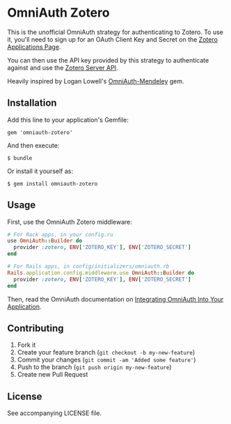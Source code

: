 # OmniAuth Zotero

This is the unofficial OmniAuth strategy for authenticating to Zotero. To
use it, you'll need to sign up for an OAuth Client Key and Secret
on the [Zotero Applications Page](https://www.zotero.org/oauth/apps).

You can then use the API key provided by this strategy to authenticate
against and use the
[Zotero Server API](https://www.zotero.org/support/dev/server_api/oauth).

Heavily inspired by Logan Lowell's
[OmniAuth-Mendeley](https://github.com/fractaloop/omniauth-mendeley) gem.

## Installation

Add this line to your application's Gemfile:

    gem 'omniauth-zotero'

And then execute:

    $ bundle

Or install it yourself as:

    $ gem install omniauth-zotero

## Usage

First, use the OmniAuth Zotero middleware:

```ruby
# For Rack apps, in your config.ru
use OmniAuth::Builder do
  provider :zotero, ENV['ZOTERO_KEY'], ENV['ZOTERO_SECRET']
end

# For Rails apps, in config/initializers/omniauth.rb
Rails.application.config.middleware.use OmniAuth::Builder do
  provider :zotero, ENV['ZOTERO_KEY'], ENV['ZOTERO_SECRET']
end
```

Then, read the OmniAuth documentation on
[Integrating OmniAuth Into Your Application](https://github.com/intridea/omniauth#integrating-omniauth-into-your-application).

## Contributing

1. Fork it
2. Create your feature branch (`git checkout -b my-new-feature`)
3. Commit your changes (`git commit -am 'Added some feature'`)
4. Push to the branch (`git push origin my-new-feature`)
5. Create new Pull Request

## License

See accompanying LICENSE file.
